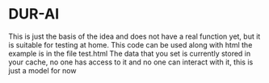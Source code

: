 # DUR-AI
This is just the basis of the idea and does not have a real function yet, but it is suitable for testing at home. This code can be used along with html the example is in the file test.html
The data that you set is currently stored in your cache, no one has access to it and no one can interact with it, this is just a model for now
